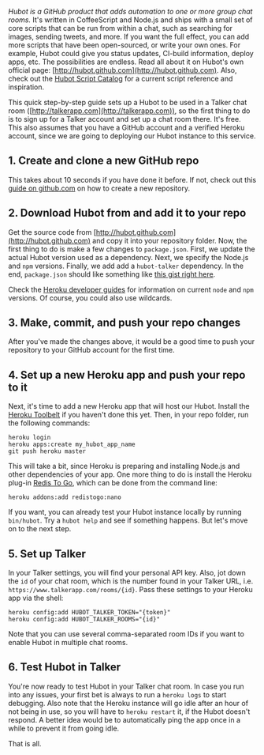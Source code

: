_Hubot is a GitHub product that adds automation to one or more group chat rooms._ It's written in CoffeeScript and Node.js and ships with a small set of core scripts that can be run from within a chat, such as searching for images, sending tweets, and more. If you want the full effect, you can add more scripts that have been open-sourced, or write your own ones. For example, Hubot could give you status updates, CI-build information, deploy apps, etc. The possibilities are endless. Read all about it on Hubot's own official page: [http://hubot.github.com](http://hubot.github.com). Also, check out the [Hubot Script Catalog](http://hubot-script-catalog.herokuapp.com) for a current script reference and inspiration.

This quick step-by-step guide sets up a Hubot to be used in a Talker chat room ([http://talkerapp.com](http://talkerapp.com)), so the first thing to do is to sign up for a Talker account and set up a chat room there. It's free. This also assumes that you have a GitHub account and a verified Heroku account, since we are going to deploying our Hubot instance to this service.

## 1. Create and clone a new GitHub repo

This takes about 10 seconds if you have done it before. If not, check out this [guide on github.com](https://help.github.com/articles/create-a-repo) on how to create a new repository.

## 2. Download Hubot from and add it to your repo

Get the source code from [http://hubot.github.com](http://hubot.github.com) and copy it into your repository folder. Now, the first thing to do is make a few changes to `package.json`. First, we update the actual Hubot version used as a dependency. Next, we specify the Node.js and `npm` versions. Finally, we add add a `hubot-talker` dependency. In the end, `package.json` should like something like [this gist right here](https://gist.github.com/indrode/5014705).

Check the [Heroku developer guides](https://devcenter.heroku.com/articles/nodejs-versions) for information on current `node` and `npm` versions. Of course, you could also use wildcards.

## 3. Make, commit, and push your repo changes

After you've made the changes above, it would be a good time to push your repository to your GitHub account for the first time.

## 4. Set up a new Heroku app and push your repo to it

Next, it's time to add a new Heroku app that will host our Hubot. Install the [Heroku Toolbelt](https://toolbelt.heroku.com) if you haven't done this yet. Then, in your repo folder, run the following commands:

    heroku login
    heroku apps:create my_hubot_app_name
    git push heroku master

This will take a bit, since Heroku is preparing and installing Node.js and other dependencies of your app. One more thing to do is install the Heroku plug-in [Redis To Go](https://addons.heroku.com/redistogo), which can be done from the command line:

    heroku addons:add redistogo:nano

If you want, you can already test your Hubot instance locally by running `bin/hubot`. Try a `hubot help` and see if something happens. But let's move on to the next step.

## 5. Set up Talker

In your Talker settings, you will find your personal API key. Also, jot down the `id` of your chat room, which is the number found in your Talker URL, i.e. `https://www.talkerapp.com/rooms/{id}`. Pass these settings to your Heroku app via the shell:

    heroku config:add HUBOT_TALKER_TOKEN="{token}"
    heroku config:add HUBOT_TALKER_ROOMS="{id}"

Note that you can use several comma-separated room IDs if you want to enable Hubot in multiple chat rooms.

## 6. Test Hubot in Talker

You're now ready to test Hubot in your Talker chat room. In case you run into any issues, your first bet is always to run a `heroku logs` to start debugging. Also note that the Heroku instance will go idle after an hour of not being in use, so you will have to `heroku restart` it, if the Hubot doesn't respond. A better idea would be to automatically ping the app once in a while to prevent it from going idle.

That is all.
